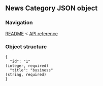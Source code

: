 ## News Category JSON object

### Navigation
[README](../../README.md)
<
[API reference](../api_reference.md)

### Object structure
```
{
  "id": "1"                                                                     (integer, required)
  "title": "business"                                                           (string, required)
}
```

